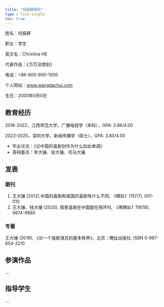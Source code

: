 ```yaml
---
title: "何振婷简历"
type : list-single
toc: true
---
```


姓名：何振婷

职业：学生

英文名：Christina HE

代表作品：《万万没想到》

电话：+86-800-900-1000

个人网站：www.wangdachui.com

生日：2000年0月0日

## 教育经历

2018-2022，江西师范大学，广播电视学（本科），GPA: 3.86/4.00

2022-2025，深圳大学，新闻传播学（硕士），GPA: 3.83/4.00
  
   - 毕业论文：《论中国的喜剧创作为什么如此单调》
   - 答辩委员：李大锤、张大锤、司马大锤

## 发表
### 期刊

1. 王大锤 (2012),中国的喜剧和美国的喜剧有什么不同, *《瞎扯》115*(17), 001-010
2. 王大锤、钱大锤 (2020), 情景喜剧在中国能吃得开吗, *《再瞎扯》116*(18), 9874-9880

### 专著

王大锤 (2019), 《论一个喜剧演员的基本修养》，北京：瞎扯出版社, ISBN 0-987-654-3210

## 参演作品

...

## 指导学生

...







